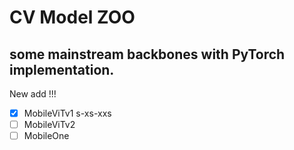 # CV Model ZOO
## some mainstream backbones with PyTorch implementation.

New add !!!
- [X] MobileViTv1 s-xs-xxs 
- [ ] MobileViTv2
- [ ] MobileOne